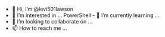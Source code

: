 - 👋 Hi, I’m @levi501lawson
- 👀 I’m interested in ...
PowerShell - 🌱 I’m currently learning ...
- 💞️ I’m looking to collaborate on ...
- 📫 How to reach me ...

<!---
levi501lawson/levi501lawson is a ✨ special ✨ repository because its `README.md` (this file) appears on your GitHub profile.
You can click the Preview link to take a look at your changes.
--->
